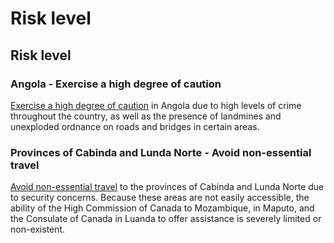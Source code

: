 # Risk level

## Risk level

### Angola - Exercise a high degree of caution

[Exercise a high degree of caution](#levels "Risk Levels") in Angola due to high levels of crime throughout the country, as well as the presence of landmines and unexploded ordnance on roads and bridges in certain areas.

### Provinces of Cabinda and Lunda Norte - Avoid non-essential travel

[Avoid non-essential travel](#levels "Risk Levels") to the provinces of Cabinda and Lunda Norte due to security concerns. Because these areas are not easily accessible, the ability of the High Commission of Canada to Mozambique, in Maputo, and the Consulate of Canada in Luanda to offer assistance is severely limited or non-existent.